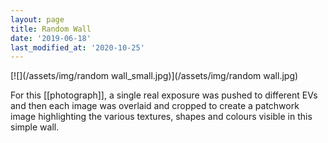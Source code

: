 ```yaml
---
layout: page
title: Random Wall
date: '2019-06-18'
last_modified_at: '2020-10-25'
---
```


[![](/assets/img/random wall_small.jpg)](/assets/img/random wall.jpg)

For this [[photograph]], a single real exposure was pushed to different EVs and then each image was overlaid and cropped to create a patchwork image highlighting the various textures, shapes and colours visible in this simple wall.
